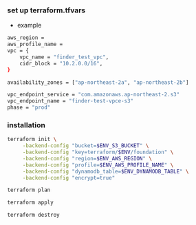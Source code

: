 ### set up terraform.tfvars

+ example
```bash
aws_region = 
aws_profile_name = 
vpc = {
    vpc_name = "finder_test_vpc",
    cidr_block = "10.2.0.0/16",
}

availability_zones = ["ap-northeast-2a", "ap-northeast-2b"]

vpc_endpoint_service = "com.amazonaws.ap-northeast-2.s3"
vpc_endpoint_name = "finder-test-vpce-s3"
phase = "prod"
```


### installation

```bash
terraform init \
     -backend-config "bucket=$ENV_S3_BUCKET" \
     -backend-config "key=terraform/$ENV/foundation" \
     -backend-config "region=$ENV_AWS_REGION" \
     -backend-config "profile=$ENV_AWS_PROFILE_NAME" \
     -backend-config "dynamodb_table=$ENV_DYNAMODB_TABLE" \
     -backend-config "encrypt=true"
```

```bash
terraform plan
```

```bash
terraform apply 
```

```bash
terraform destroy 
```